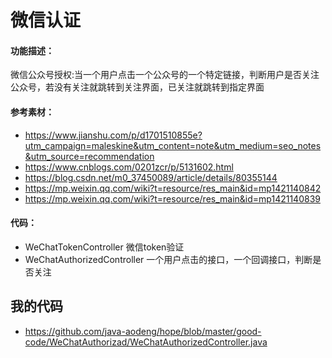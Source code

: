# 微信认证
#### 功能描述：
微信公众号授权:当一个用户点击一个公众号的一个特定链接，判断用户是否关注公众号，若没有关注就跳转到关注界面，已关注就跳转到指定界面

#### 参考素材：
* https://www.jianshu.com/p/d1701510855e?utm_campaign=maleskine&utm_content=note&utm_medium=seo_notes&utm_source=recommendation
* https://www.cnblogs.com/0201zcr/p/5131602.html
* https://blog.csdn.net/m0_37450089/article/details/80355144
* https://mp.weixin.qq.com/wiki?t=resource/res_main&id=mp1421140842
* https://mp.weixin.qq.com/wiki?t=resource/res_main&id=mp1421140839

#### 代码：
* WeChatTokenController 微信token验证
* WeChatAuthorizedController 一个用户点击的接口，一个回调接口，判断是否关注

## 我的代码
* https://github.com/java-aodeng/hope/blob/master/good-code/WeChatAuthorizad/WeChatAuthorizedController.java
